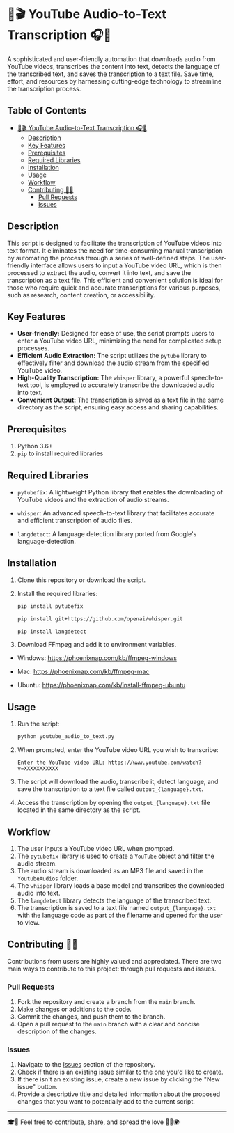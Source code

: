 # 🤖🎬 YouTube Audio-to-Text Transcription 🎧📝

A sophisticated and user-friendly automation that downloads audio from YouTube videos, transcribes the content into text, detects the language of the transcribed text, and saves the transcription to a text file. Save time, effort, and resources by harnessing cutting-edge technology to streamline the transcription process.

## Table of Contents

- [🤖🎬 YouTube Audio-to-Text Transcription 🎧📝](#-youtube-audio-to-text-transcription-)
  - [Description](#description)
  - [Key Features](#key-features)
  - [Prerequisites](#prerequisites)
  - [Required Libraries](#required-libraries)
  - [Installation](#installation)
  - [Usage](#usage)
  - [Workflow](#workflow)
  - [Contributing 🤝🌱](#contributing-)
    - [Pull Requests](#pull-requests)
    - [Issues](#issues)

## Description

This script is designed to facilitate the transcription of YouTube videos into text format. It eliminates the need for time-consuming manual transcription by automating the process through a series of well-defined steps. The user-friendly interface allows users to input a YouTube video URL, which is then processed to extract the audio, convert it into text, and save the transcription as a text file. This efficient and convenient solution is ideal for those who require quick and accurate transcriptions for various purposes, such as research, content creation, or accessibility.

## Key Features

- **User-friendly:** Designed for ease of use, the script prompts users to enter a YouTube video URL, minimizing the need for complicated setup processes.
- **Efficient Audio Extraction:** The script utilizes the `pytube` library to effectively filter and download the audio stream from the specified YouTube video.
- **High-Quality Transcription:** The `whisper` library, a powerful speech-to-text tool, is employed to accurately transcribe the downloaded audio into text.
- **Convenient Output:** The transcription is saved as a text file in the same directory as the script, ensuring easy access and sharing capabilities.

## Prerequisites

1. Python 3.6+
2. `pip` to install required libraries

## Required Libraries

- `pytubefix`: A lightweight Python library that enables the downloading of YouTube videos and the extraction of audio streams.

- `whisper`: An advanced speech-to-text library that facilitates accurate and efficient transcription of audio files.
- `langdetect`: A language detection library ported from Google's language-detection.

## Installation

1. Clone this repository or download the script.
2. Install the required libraries:

   ```bash
   pip install pytubefix
   ```

   ```bash
   pip install git+https://github.com/openai/whisper.git
   ```

   ```bash
   pip install langdetect
   ```
 3. Download FFmpeg and add it to environment variables.
   - Windows: https://phoenixnap.com/kb/ffmpeg-windows

   - Mac: https://phoenixnap.com/kb/ffmpeg-mac
   
   - Ubuntu: https://phoenixnap.com/kb/install-ffmpeg-ubuntu

## Usage

1. Run the script:

   ```bash
   python youtube_audio_to_text.py
   ```

2. When prompted, enter the YouTube video URL you wish to transcribe:

   ```
   Enter the YouTube video URL: https://www.youtube.com/watch?v=XXXXXXXXXXX
   ```

3. The script will download the audio, transcribe it, detect language, and save the transcription to a text file called `output_{language}.txt`.

4. Access the transcription by opening the `output_{language}.txt` file located in the same directory as the script.

## Workflow

1. The user inputs a YouTube video URL when prompted.
2. The `pytubefix` library is used to create a `YouTube` object and filter the audio stream.
3. The audio stream is downloaded as an MP3 file and saved in the `YoutubeAudios` folder.
4. The `whisper` library loads a base model and transcribes the downloaded audio into text.
5. The `langdetect` library detects the language of the transcribed text.
6. The transcription is saved to a text file named `output_{language}.txt` with the language code as part of the filename and opened for the user to view.

## Contributing 🤝🌱

Contributions from users are highly valued and appreciated. There are two main ways to contribute to this project: through pull requests and issues.

### Pull Requests

1. Fork the repository and create a branch from the `main` branch.
2. Make changes or additions to the code.
3. Commit the changes, and push them to the branch.
4. Open a pull request to the `main` branch with a clear and concise description of the changes.

### Issues

1. Navigate to the [Issues](https://github.com/javedali99/whisper-openai/issues) section of the repository.
2. Check if there is an existing issue similar to the one you'd like to create.
3. If there isn't an existing issue, create a new issue by clicking the "New issue" button.
4. Provide a descriptive title and detailed information about the proposed changes that you want to potentially add to the current script.

---

🎓🌟 Feel free to contribute, share, and spread the love 💖💬🌍
